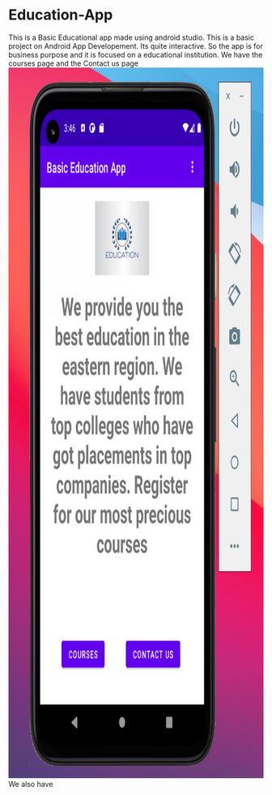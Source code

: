 # Education-App
This is a Basic Educational app made using android studio. This is a basic project on Android App Developement. Its quite interactive.
So the app is for business purpose and it is focused on a educational institution. We have the courses page and the Contact us page
<br>
<img src="https://github.com/PRITAM9679/Education-App/blob/main/images/first%20page.png" height=1400 width=1200/>
We also have 
